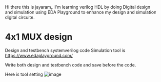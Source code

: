 Hi there this is jayaram,. I'm learning verilog HDL by doing Digital design and simulation using EDA Playground to enhance my design and simulation digital circuite.

# 4x1 MUX design
Design and testbench systemverilog code 
Simulation tool is https://www.edaplayground.com/

Write both design and testbench code and save before the code.

Here is tool setting ![image](https://github.com/user-attachments/assets/42bd749b-ed12-4ab9-8586-5520aa21772e)

